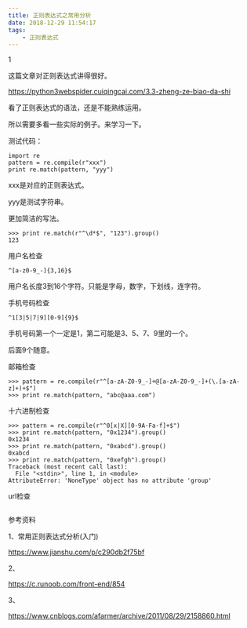 ```yaml
---
title: 正则表达式之常用分析
date: 2018-12-29 11:54:17
tags:
	- 正则表达式
---
```


1

这篇文章对正则表达式讲得很好。

https://python3webspider.cuiqingcai.com/3.3-zheng-ze-biao-da-shi

看了正则表达式的语法，还是不能熟练运用。

所以需要多看一些实际的例子。来学习一下。

测试代码：

```
import re
pattern = re.compile(r"xxx")
print re.match(pattern, "yyy")
```

xxx是对应的正则表达式。

yyy是测试字符串。

更加简洁的写法。

```
>>> print re.match(r"^\d*$", "123").group()
123
```



用户名检查

```
^[a-z0-9_-]{3,16}$
```

用户名长度3到16个字符。只能是字母，数字，下划线，连字符。

手机号码检查

```
^1[3|5|7|9][0-9]{9}$
```

手机号码第一个一定是1，第二可能是3、5、7、9里的一个。

后面9个随意。

邮箱检查

```
>>> pattern = re.compile(r"^[a-zA-Z0-9_-]+@[a-zA-Z0-9_-]+(\.[a-zA-z]+)+$")
>>> print re.match(pattern, "abc@aaa.com")
```

十六进制检查

```
>>> pattern = re.compile(r"^0[x|X][0-9A-Fa-f]+$")
>>> print re.match(pattern, "0x1234").group()
0x1234
>>> print re.match(pattern, "0xabcd").group()
0xabcd
>>> print re.match(pattern, "0xefgh").group()
Traceback (most recent call last):
  File "<stdin>", line 1, in <module>
AttributeError: 'NoneType' object has no attribute 'group'
```



url检查

```

```



参考资料

1、常用正则表达式分析(入门)

https://www.jianshu.com/p/c290db2f75bf

2、

https://c.runoob.com/front-end/854

3、

https://www.cnblogs.com/afarmer/archive/2011/08/29/2158860.html